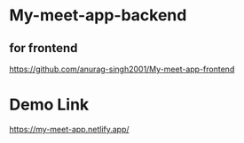 # My-meet-app-backend

## for frontend
https://github.com/anurag-singh2001/My-meet-app-frontend

# Demo Link
https://my-meet-app.netlify.app/
